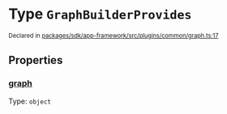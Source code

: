 # Type `GraphBuilderProvides`
<sub>Declared in [packages/sdk/app-framework/src/plugins/common/graph.ts:17](https://github.com/dxos/dxos/blob/ec4e715a1/packages/sdk/app-framework/src/plugins/common/graph.ts#L17)</sub>




## Properties
### [graph](https://github.com/dxos/dxos/blob/ec4e715a1/packages/sdk/app-framework/src/plugins/common/graph.ts#L18)
Type: <code>object</code>





